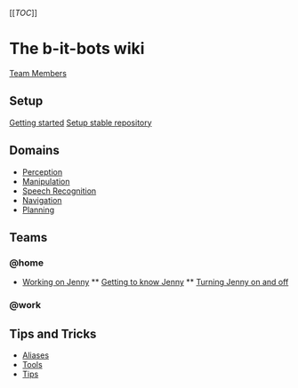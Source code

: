 [[_TOC_]]

# The b-it-bots wiki

[Team Members](members)

## Setup
[Getting started](setup/getting-started)
[Setup stable repository](setup/setup-stable)

## Domains
- [Perception](perception)
- [Manipulation](manipulation)
- [Speech Recognition](speech)
- [Navigation](/domains/navigation/main)
- [Planning](planning)

## Teams
### @home
* [Working on Jenny](working-on-jenny)
** [Getting to know Jenny](getting-to-know-jennys)
** [Turning Jenny on and off](turning-jenny-on-and-off)

### @work


## Tips and Tricks
* [Aliases](setup/aliases)
* [Tools](setup/tools)
* [Tips](tips)
